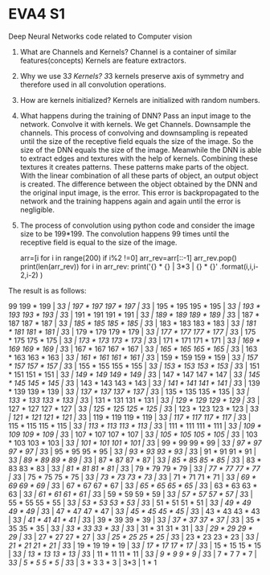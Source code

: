 # EVA4 S1
Deep Neural Networks code related to Computer vision


1. What are Channels and Kernels?
   Channel is a container of similar features(concepts)
   Kernels are feature extractors.
 
2. Why we use 3*3 Kernels?
   3*3 kernels preserve axis of symmetry and therefore used in all convolution operations.
   
3. How are kernels initialized?
   Kernels are initialized with random numbers.
   
4. What happens during the training of DNN?
   Pass an input image to the network.
   Convolve it with kernels. We get Channels. 
   Downsample the channels.
   This process of convolving and downsampling is repeated until the size of the receptive field equals the size of the image.
   So the size of the DNN equals the size of the image.
   Meanwhile the DNN is able to extract edges and textures with the help of kernels. Combining these textures it creates patterns. These patterns make parts of the object. With the linear combination of all these parts of object, an output object is created. The difference between the object obtained by the DNN and the original input image, is the error. This error is backpropagated to the network and the training happens again and again until the error is negligible.
   
5. The process of convolution using python code and consider the image size to be 199*199.
   The convolution happens 99 times until the receptive field is equal to the size of the image.
   
   arr=[i for i in range(200) if i%2 !=0]
   arr_rev=arr[::-1]
   arr_rev.pop()
   print(len(arr_rev))
   for i in arr_rev:
        print('{} * {} | 3*3 | {} * {}' .format(i,i,i-2,i-2) )
  
  The result is as follows:
  
  99
199 * 199 | 3*3 | 197 * 197
197 * 197 | 3*3 | 195 * 195
195 * 195 | 3*3 | 193 * 193
193 * 193 | 3*3 | 191 * 191
191 * 191 | 3*3 | 189 * 189
189 * 189 | 3*3 | 187 * 187
187 * 187 | 3*3 | 185 * 185
185 * 185 | 3*3 | 183 * 183
183 * 183 | 3*3 | 181 * 181
181 * 181 | 3*3 | 179 * 179
179 * 179 | 3*3 | 177 * 177
177 * 177 | 3*3 | 175 * 175
175 * 175 | 3*3 | 173 * 173
173 * 173 | 3*3 | 171 * 171
171 * 171 | 3*3 | 169 * 169
169 * 169 | 3*3 | 167 * 167
167 * 167 | 3*3 | 165 * 165
165 * 165 | 3*3 | 163 * 163
163 * 163 | 3*3 | 161 * 161
161 * 161 | 3*3 | 159 * 159
159 * 159 | 3*3 | 157 * 157
157 * 157 | 3*3 | 155 * 155
155 * 155 | 3*3 | 153 * 153
153 * 153 | 3*3 | 151 * 151
151 * 151 | 3*3 | 149 * 149
149 * 149 | 3*3 | 147 * 147
147 * 147 | 3*3 | 145 * 145
145 * 145 | 3*3 | 143 * 143
143 * 143 | 3*3 | 141 * 141
141 * 141 | 3*3 | 139 * 139
139 * 139 | 3*3 | 137 * 137
137 * 137 | 3*3 | 135 * 135
135 * 135 | 3*3 | 133 * 133
133 * 133 | 3*3 | 131 * 131
131 * 131 | 3*3 | 129 * 129
129 * 129 | 3*3 | 127 * 127
127 * 127 | 3*3 | 125 * 125
125 * 125 | 3*3 | 123 * 123
123 * 123 | 3*3 | 121 * 121
121 * 121 | 3*3 | 119 * 119
119 * 119 | 3*3 | 117 * 117
117 * 117 | 3*3 | 115 * 115
115 * 115 | 3*3 | 113 * 113
113 * 113 | 3*3 | 111 * 111
111 * 111 | 3*3 | 109 * 109
109 * 109 | 3*3 | 107 * 107
107 * 107 | 3*3 | 105 * 105
105 * 105 | 3*3 | 103 * 103
103 * 103 | 3*3 | 101 * 101
101 * 101 | 3*3 | 99 * 99
99 * 99 | 3*3 | 97 * 97
97 * 97 | 3*3 | 95 * 95
95 * 95 | 3*3 | 93 * 93
93 * 93 | 3*3 | 91 * 91
91 * 91 | 3*3 | 89 * 89
89 * 89 | 3*3 | 87 * 87
87 * 87 | 3*3 | 85 * 85
85 * 85 | 3*3 | 83 * 83
83 * 83 | 3*3 | 81 * 81
81 * 81 | 3*3 | 79 * 79
79 * 79 | 3*3 | 77 * 77
77 * 77 | 3*3 | 75 * 75
75 * 75 | 3*3 | 73 * 73
73 * 73 | 3*3 | 71 * 71
71 * 71 | 3*3 | 69 * 69
69 * 69 | 3*3 | 67 * 67
67 * 67 | 3*3 | 65 * 65
65 * 65 | 3*3 | 63 * 63
63 * 63 | 3*3 | 61 * 61
61 * 61 | 3*3 | 59 * 59
59 * 59 | 3*3 | 57 * 57
57 * 57 | 3*3 | 55 * 55
55 * 55 | 3*3 | 53 * 53
53 * 53 | 3*3 | 51 * 51
51 * 51 | 3*3 | 49 * 49
49 * 49 | 3*3 | 47 * 47
47 * 47 | 3*3 | 45 * 45
45 * 45 | 3*3 | 43 * 43
43 * 43 | 3*3 | 41 * 41
41 * 41 | 3*3 | 39 * 39
39 * 39 | 3*3 | 37 * 37
37 * 37 | 3*3 | 35 * 35
35 * 35 | 3*3 | 33 * 33
33 * 33 | 3*3 | 31 * 31
31 * 31 | 3*3 | 29 * 29
29 * 29 | 3*3 | 27 * 27
27 * 27 | 3*3 | 25 * 25
25 * 25 | 3*3 | 23 * 23
23 * 23 | 3*3 | 21 * 21
21 * 21 | 3*3 | 19 * 19
19 * 19 | 3*3 | 17 * 17
17 * 17 | 3*3 | 15 * 15
15 * 15 | 3*3 | 13 * 13
13 * 13 | 3*3 | 11 * 11
11 * 11 | 3*3 | 9 * 9
9 * 9 | 3*3 | 7 * 7
7 * 7 | 3*3 | 5 * 5
5 * 5 | 3*3 | 3 * 3
3 * 3 | 3*3 | 1 * 1

   
   
   
 
 
 
